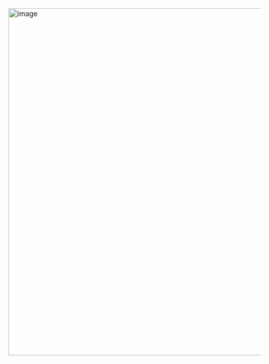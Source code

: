 <img width="1920" height="693" alt="image" src="https://github.com/user-attachments/assets/7fa29236-4852-4d1d-9561-1defb85729f8" />

